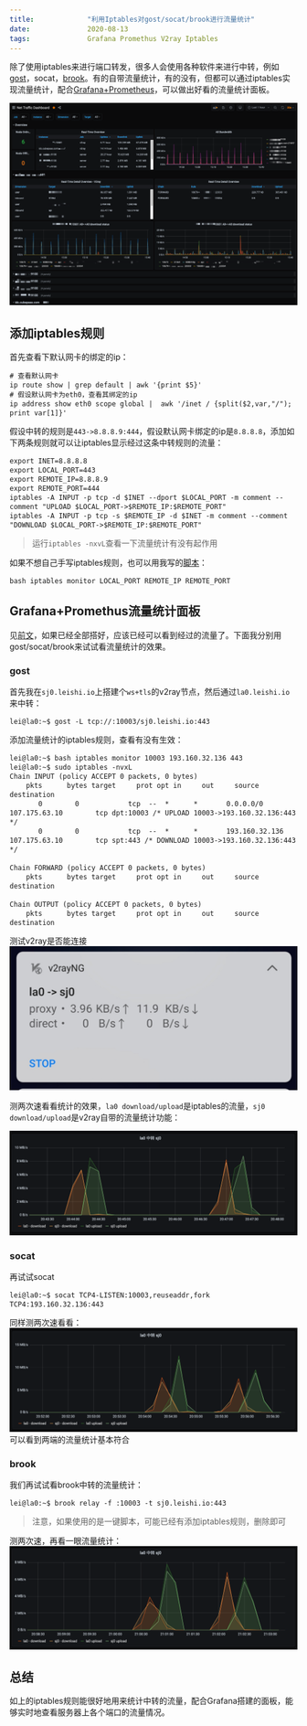 ```yaml
---
title:             "利用Iptables对gost/socat/brook进行流量统计"
date:              2020-08-13
tags:              Grafana Promethus V2ray Iptables
---
```


除了使用iptables来进行端口转发，很多人会使用各种软件来进行中转，例如[gost](https://github.com/ginuerzh/gost)，socat，[brook](https://github.com/txthinking/brook)。有的自带流量统计，有的没有，但都可以通过iptables实现流量统计，配合[Grafana+Prometheus](/blog/posts/2020-08/Making-A-Traffic-Panel-Using-Grafana-And-Promethus/)，可以做出好看的流量统计面板。

![](./v2ray_dashboard2.png)

## 添加iptables规则

首先查看下默认网卡的绑定的ip：
```shell
# 查看默认网卡
ip route show | grep default | awk '{print $5}'
# 假设默认网卡为eth0，查看其绑定的ip
ip address show eth0 scope global |  awk '/inet / {split($2,var,"/"); print var[1]}'
```

假设中转的规则是`443->8.8.8.9:444`，假设默认网卡绑定的ip是`8.8.8.8`，添加如下两条规则就可以让iptables显示经过这条中转规则的流量：
```shell
export INET=8.8.8.8
export LOCAL_PORT=443
export REMOTE_IP=8.8.8.9
export REMOTE_PORT=444
iptables -A INPUT -p tcp -d $INET --dport $LOCAL_PORT -m comment --comment "UPLOAD $LOCAL_PORT->$REMOTE_IP:$REMOTE_PORT"
iptables -A INPUT -p tcp -s $REMOTE_IP -d $INET -m comment --comment "DOWNLOAD $LOCAL_PORT->$REMOTE_IP:$REMOTE_PORT"
```

> 运行`iptables -nxvL`查看一下流量统计有没有起作用

如果不想自己手写iptables规则，也可以用我写的[脚本](https://raw.githubusercontent.com/LeiShi1313/net-traffic-exporter/master/iptables.sh)：
```shell
bash iptables monitor LOCAL_PORT REMOTE_IP REMOTE_PORT
```

## Grafana+Promethus流量统计面板

见[前文](/blog/posts/2020-08/Making-A-Traffic-Panel-Using-Grafana-And-Promethus/)，如果已经全部搭好，应该已经可以看到经过的流量了。下面我分别用gost/socat/brook来试试看流量统计的效果。

### gost
首先我在`sj0.leishi.io`上搭建个`ws+tls`的v2ray节点，然后通过`la0.leishi.io`来中转：
```shell
lei@la0:~$ gost -L tcp://:10003/sj0.leishi.io:443
```

添加流量统计的iptables规则，查看有没有生效：
```shell
lei@la0:~$ bash iptables monitor 10003 193.160.32.136 443
lei@la0:~$ sudo iptables -nvxL
Chain INPUT (policy ACCEPT 0 packets, 0 bytes)
    pkts      bytes target     prot opt in     out     source               destination
       0        0            tcp  --  *      *       0.0.0.0/0            107.175.63.10        tcp dpt:10003 /* UPLOAD 10003->193.160.32.136:443 */
       0        0            tcp  --  *      *       193.160.32.136       107.175.63.10        tcp spt:443 /* DOWNLOAD 10003->193.160.32.136:443 */

Chain FORWARD (policy ACCEPT 0 packets, 0 bytes)
    pkts      bytes target     prot opt in     out     source               destination

Chain OUTPUT (policy ACCEPT 0 packets, 0 bytes)
    pkts      bytes target     prot opt in     out     source               destination
```

测试v2ray是否能连接
![](./v2ray_connected.jpg)

测两次速看看统计的效果，`la0 download/upload`是iptables的流量，`sj0 download/upload`是v2ray自带的流量统计功能：

![](./la0_sj0_gost.png)

### socat

再试试socat
```shell
lei@la0:~$ socat TCP4-LISTEN:10003,reuseaddr,fork TCP4:193.160.32.136:443
```

同样测两次速看看：
![](./la0_sj0_socat.png)
可以看到两端的流量统计基本符合

### brook

我们再试试看brook中转的流量统计：
```shell
lei@la0:~$ brook relay -f :10003 -t sj0.leishi.io:443
```

> 注意，如果使用的是一键脚本，可能已经有添加iptables规则，删除即可

测两次速，再看一眼流量统计：
![](./la0_sj0_brook.png)

## 总结
如上的iptables规则能很好地用来统计中转的流量，配合Grafana搭建的面板，能够实时地查看服务器上各个端口的流量情况。